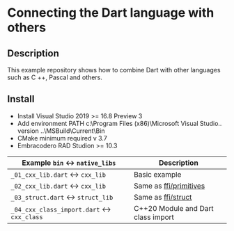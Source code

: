 # Connecting the Dart language with others

## Description
This example repository shows how to combine Dart with other languages such as C ++, Pascal and others.

## Install
* Install Visual Studio 2019 >= 16.8 Preview 3 
* Add environment PATH c:\Program Files (x86)\Microsoft Visual Studio\.. version ..\MSBuild\Current\Bin
* CMake minimum required v 3.7 
* Embracodero RAD Studion >= 10.3

| Example `bin` <-> `native_libs`      | Description                                                                                |
| ------------------------------------ | ------------------------------------------------------------------------------------------ |
| `_01_cxx_lib.dart` <-> `cxx_lib`     | Basic example                                                                              |
| `_02_cxx_lib.dart` <-> `cxx_lib`     | Same as [ffi/primitives](https://github.com/dart-lang/samples/tree/master/ffi/primitives)  |
| `_03_struct.dart` <-> `struct_lib`   | Same as [ffi/struct](https://github.com/dart-lang/samples/tree/master/ffi/structs)         |
| `_04_cxx_class_import.dart` <-> `cxx_class` | C++20 Module and Dart class import        |



